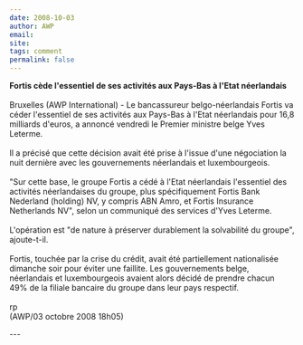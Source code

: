```yaml
---
date: 2008-10-03
author: AWP
email: 
site: 
tags: comment
permalink: false
---
```


<p>
<b>Fortis cède l'essentiel de ses activités aux Pays-Bas à l'Etat néerlandais</b>
<br/><br/>
Bruxelles (AWP International) - Le bancassureur belgo-néerlandais Fortis va céder l'essentiel de ses activités aux Pays-Bas à l'Etat néerlandais pour 16,8 milliards d'euros, a annoncé vendredi le Premier ministre belge Yves Leterme.
<br/><br/>
Il a précisé que cette décision avait été prise à l'issue d'une négociation la nuit dernière avec les gouvernements néerlandais et luxembourgeois.
<br/><br/>
"Sur cette base, le groupe Fortis a cédé à l'Etat néerlandais l'essentiel des activités néerlandaises du groupe, plus spécifiquement Fortis Bank Nederland (holding) NV, y compris ABN Amro, et Fortis Insurance Netherlands NV", selon un communiqué des services d'Yves Leterme.
<br/><br/>
L'opération est "de nature à préserver durablement la solvabilité du groupe", ajoute-t-il.
<br/><br/>
Fortis, touchée par la crise du crédit, avait été partiellement nationalisée dimanche soir pour éviter une faillite. Les gouvernements belge, néerlandais et luxembourgeois avaient alors décidé de prendre chacun 49% de la filiale bancaire du groupe dans leur pays respectif.
<br/><br/>
rp<br/>
(AWP/03 octobre 2008 18h05) 
</p>
---